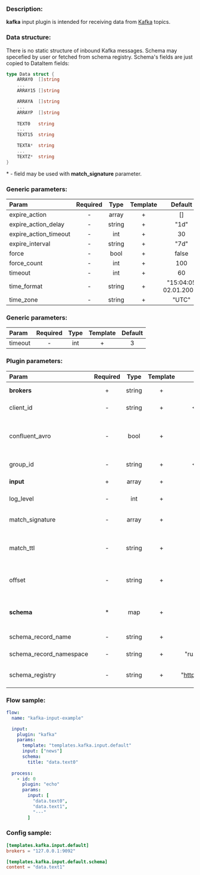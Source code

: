 ### Description:

**kafka** input plugin is intended for receiving data from [Kafka](https://kafka.apache.org/) topics.  

### Data structure:

There is no static structure of inbound Kafka messages. Schema may specefied by user or fetched from schema registry.
Schema's fields are just copied to DataItem fields:

```go
type Data struct {
    ARRAY0  []string
    ...
    ARRAY15 []string

    ARRAYA  []string
    ...
    ARRAYP  []string
	
    TEXT0   string
    ...
    TEXT15  string

    TEXTA*  string
    ...
    TEXTZ*  string
}
```

&ast; - field may be used with **match_signature** parameter.

### Generic parameters:

| Param                 | Required |  Type  | Template |        Default        |
|:----------------------|:--------:|:------:|:--------:|:---------------------:|
| expire_action         |    -     | array  |    +     |          []           |
| expire_action_delay   |    -     | string |    +     |         "1d"          |
| expire_action_timeout |    -     |  int   |    +     |          30           |
| expire_interval       |    -     | string |    +     |         "7d"          |
| force                 |    -     |  bool  |    +     |         false         |
| force_count           |    -     |  int   |    +     |          100          |
| timeout               |    -     |  int   |    +     |          60           |
| time_format           |    -     | string |    +     | "15:04:05 02.01.2006" |
| time_zone             |    -     | string |    +     |         "UTC"         |

### Generic parameters:

| Param   | Required | Type | Template | Default |
|:--------|:--------:|:----:|:--------:|:-------:|
| timeout | -        | int  | +        | 3       |


### Plugin parameters:

| Param                   | Required | Type   | Template | Default                 | Example                      | Description                                                                                                                                                                                                         |
|:------------------------|:--------:|:------:|:--------:|:-----------------------:|:----------------------------:|:--------------------------------------------------------------------------------------------------------------------------------------------------------------------------------------------------------------------|
| **brokers**             | +        | string | +        | ""                      | "127.0.0.1:9092,host:1111"   | List of Kafka brokers.                                                                                                                                                                                              |
| client_id               | -        | string | +        | <FLOW_NAME>             | "gosquito"                   | Client identification.                                                                                                                                                                                              |
| confluent_avro          | -        | bool   | +        | false                   | true                         | Get [Confluent Avro](https://docs.confluent.io/platform/current/schema-registry/serdes-develop/index.html#wire-format) schema from [schema registry](https://docs.confluent.io/current/schema-registry/index.html). |
| group_id                | -        | string | +        | <FLOW_NAME>             | "gosquito"                   | Group identification.                                                                                                                                                                                               |
| **input**               | +        | array  | +        | []                      | ["news"]                     | List of Kafka topics.                                                                                                                                                                                               |
| log_level               | -        | int    | +        | 0                       | 7                            | librdkafka log level.                                                                                                                                                                                               |
| match_signature         | -        | array  | +        | "[]"                    | ["data.textA", "data.textP"] | Match new messages by signature.                                                                                                                                                                                    |
| match_ttl               | -        | string | +        | "1d"                    | "24h"                        | TTL (Time To Live) for matched signatures.                                                                                                                                                                          |
| offset                  | -        | string | +        | "earliest"              | "latest"                     | Offset to start consuming from.                                                                                                                                                                                     |
| **schema**              | *        | map    | +        | map[]                   | see example                  | Dynamic schema for Kafka messages.                                                                                                                                                                                  |
| schema_record_name      | -        | string | +        | "DataItem"              | "event"                      | [Avro record name](http://avro.apache.org/docs/current/spec.html).                                                                                                                                                  |
| schema_record_namespace | -        | string | +        | "ru.livelace.gosquito"  | "com.example"                | [Avro record namespace](http://avro.apache.org/docs/current/spec.html).                                                                                                                                             |
| schema_registry         | -        | string | +        | "http://127.0.0.1:8081" | "https://host.example.com"   | [Confluent schema registry](https://docs.confluent.io/current/schema-registry/index.html).                                                                                                                          |

### Flow sample:

```yaml
flow:
  name: "kafka-input-example"

  input:
    plugin: "kafka"
    params:
      template: "templates.kafka.input.default"
      input: ["news"]
      schema:
        title: "data.text0"
  
  process:
    - id: 0
      plugin: "echo"
      params:
        input: [
          "data.text0", 
          "data.text1", 
          "---"
        ]
```

### Config sample:

```toml
[templates.kafka.input.default]
brokers = "127.0.0.1:9092"

[templates.kafka.input.default.schema]
content = "data.text1"
```

